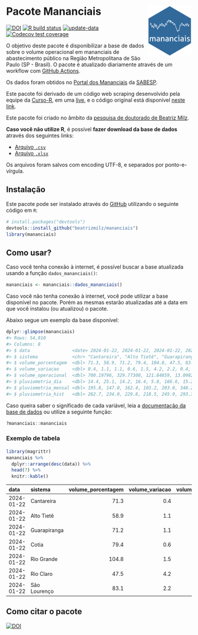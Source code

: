 
<!-- README.md is generated from README.Rmd. Please edit that file -->

# Pacote Mananciais <img src="man/figures/hexlogo.png" align="right" width = "120px"/>

<!-- badges: start -->

[![DOI](https://zenodo.org/badge/DOI/10.5281/zenodo.4733056.svg)](https://doi.org/10.5281/zenodo.4733056)
[![R build
status](https://github.com/beatrizmilz/mananciais/workflows/R-CMD-check/badge.svg)](https://github.com/beatrizmilz/mananciais/actions)
[![update-data](https://github.com/beatrizmilz/mananciais/actions/workflows/2-update_data.yaml/badge.svg)](https://github.com/beatrizmilz/mananciais/actions/workflows/2-update_data.yaml)
[![Codecov test
coverage](https://codecov.io/gh/beatrizmilz/mananciais/branch/master/graph/badge.svg)](https://codecov.io/gh/beatrizmilz/mananciais?branch=master)
<!-- badges: end -->

O objetivo deste pacote é disponibilizar a base de dados sobre o volume
operacional em mananciais de abastecimento público na Região
Metropolitana de São Paulo (SP - Brasil). O pacote é atualizado
diariamente através de um workflow com [GitHub
Actions](https://github.com/beatrizmilz/mananciais/actions).

Os dados foram obtidos no [Portal dos
Mananciais](http://mananciais.sabesp.com.br/Situacao) da
[SABESP](http://site.sabesp.com.br/site/Default.aspx).

Este pacote foi derivado de um código web scraping desenvolvido pela
equipe da [Curso-R](https://www.curso-r.com/), em uma
[live](https://youtu.be/jvZIxrMmOcQ), e o código original está
disponível [neste
link](https://github.com/curso-r/lives/blob/master/drafts/20200730_scraper_sabesp.R).

Este pacote foi criado no âmbito da [pesquisa de doutorado de Beatriz
Milz](https://beatrizmilz.github.io/tese/).

**Caso você não utilize R**, é possível **fazer download da base de
dados** através dos seguintes links:

- [Arquivo
  `.csv`](https://github.com/beatrizmilz/mananciais/raw/master/inst/extdata/mananciais.csv)
- [Arquivo
  `.xlsx`](https://github.com/beatrizmilz/mananciais/blob/master/inst/extdata/mananciais.xlsx?raw=true)

Os arquivos foram salvos com encoding UTF-8, e separados por
ponto-e-vírgula.

## Instalação

Este pacote pode ser instalado através do [GitHub](https://github.com/)
utilizando o seguinte código em `R`:

``` r
# install.packages("devtools")
devtools::install_github("beatrizmilz/mananciais")
library(mananciais)
```

## Como usar?

Caso você tenha conexão à internet, é possível buscar a base atualizada
usando a função `dados_mananciais()`:

``` r
mananciais <- mananciais::dados_mananciais() 
```

Caso você não tenha conexão à internet, você pode utilizar a base
disponível no pacote. Porém as mesmas estarão atualizadas até a data em
que você instalou (ou atualizou) o pacote.

Abaixo segue um exemplo da base disponível:

``` r
dplyr::glimpse(mananciais)
#> Rows: 54,910
#> Columns: 8
#> $ data                <date> 2024-01-22, 2024-01-22, 2024-01-22, 2024-01-22, 2…
#> $ sistema             <chr> "Cantareira", "Alto Tietê", "Guarapiranga", "Cotia…
#> $ volume_porcentagem  <dbl> 71.3, 58.9, 71.2, 79.4, 104.8, 47.5, 83.1, 70.9, 5…
#> $ volume_variacao     <dbl> 0.4, 1.1, 1.1, 0.6, 1.5, 4.2, 2.2, 0.4, 0.2, 1.0, …
#> $ volume_operacional  <dbl> 700.19796, 329.77300, 121.84859, 13.09820, 117.603…
#> $ pluviometria_dia    <dbl> 14.4, 25.1, 14.2, 16.4, 5.8, 166.6, 15.2, 15.7, 20…
#> $ pluviometria_mensal <dbl> 195.8, 147.0, 162.4, 103.2, 203.0, 348.2, 157.8, 1…
#> $ pluviometria_hist   <dbl> 262.7, 234.0, 229.8, 218.5, 245.9, 293.3, 273.2, 2…
```

Caso queira saber o significado de cada variável, leia a [documentação
da base de
dados](https://beatrizmilz.github.io/mananciais/reference/mananciais.html)
ou utilize a seguinte função:

``` r
?mananciais::mananciais
```

### Exemplo de tabela

``` r
library(magrittr)
mananciais %>% 
  dplyr::arrange(desc(data)) %>% 
  head(7) %>%
  knitr::kable()
```

| data       | sistema      | volume_porcentagem | volume_variacao | volume_operacional | pluviometria_dia | pluviometria_mensal | pluviometria_hist |
|:-----------|:-------------|-------------------:|----------------:|-------------------:|-----------------:|--------------------:|------------------:|
| 2024-01-22 | Cantareira   |               71.3 |             0.4 |          700.19796 |             14.4 |               195.8 |             262.7 |
| 2024-01-22 | Alto Tietê   |               58.9 |             1.1 |          329.77300 |             25.1 |               147.0 |             234.0 |
| 2024-01-22 | Guarapiranga |               71.2 |             1.1 |          121.84859 |             14.2 |               162.4 |             229.8 |
| 2024-01-22 | Cotia        |               79.4 |             0.6 |           13.09820 |             16.4 |               103.2 |             218.5 |
| 2024-01-22 | Rio Grande   |              104.8 |             1.5 |          117.60338 |              5.8 |               203.0 |             245.9 |
| 2024-01-22 | Rio Claro    |               47.5 |             4.2 |            6.49096 |            166.6 |               348.2 |             293.3 |
| 2024-01-22 | São Lourenço |               83.1 |             2.2 |           73.84800 |             15.2 |               157.8 |             273.2 |

## Como citar o pacote

[![DOI](https://zenodo.org/badge/DOI/10.5281/zenodo.4733056.svg)](https://doi.org/10.5281/zenodo.4733056)
